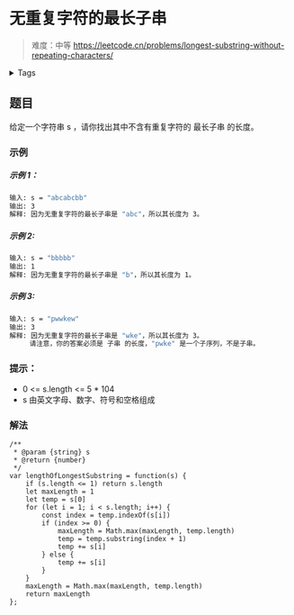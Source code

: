 # 无重复字符的最长子串

> 难度：中等
https://leetcode.cn/problems/longest-substring-without-repeating-characters/

<details>
    <summary>Tags</summary>
    <pre><code>hash-table | two-pointers | string | sliding-window</code></pre>
</details>

## 题目
给定一个字符串 s ，请你找出其中不含有重复字符的 最长子串 的长度。

### 示例
##### 示例 1：
```sh
输入: s = "abcabcbb"
输出: 3 
解释: 因为无重复字符的最长子串是 "abc"，所以其长度为 3。
```

##### 示例 2:
```sh
输入: s = "bbbbb"
输出: 1
解释: 因为无重复字符的最长子串是 "b"，所以其长度为 1。
```

##### 示例 3:
```sh
输入: s = "pwwkew"
输出: 3
解释: 因为无重复字符的最长子串是 "wke"，所以其长度为 3。
     请注意，你的答案必须是 子串 的长度，"pwke" 是一个子序列，不是子串。
```

### 提示：
- 0 <= s.length <= 5 * 104
- s 由英文字母、数字、符号和空格组成

### 解法
```
/**
 * @param {string} s
 * @return {number}
 */
var lengthOfLongestSubstring = function(s) {
    if (s.length <= 1) return s.length
    let maxLength = 1
    let temp = s[0]
    for (let i = 1; i < s.length; i++) {
        const index = temp.indexOf(s[i])
        if (index >= 0) {
            maxLength = Math.max(maxLength, temp.length)
            temp = temp.substring(index + 1)
            temp += s[i]
        } else {
            temp += s[i]
        }
    }
    maxLength = Math.max(maxLength, temp.length)
    return maxLength
};
```